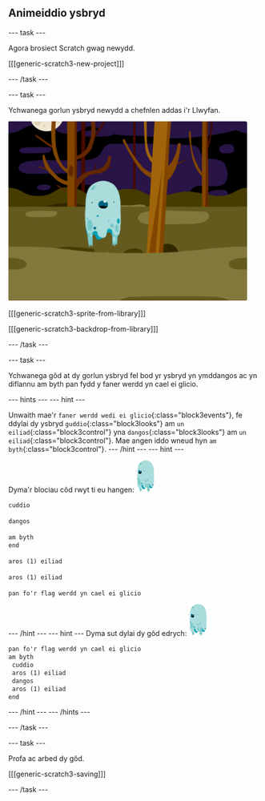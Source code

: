 ## Animeiddio ysbryd

--- task ---

Agora brosiect Scratch gwag newydd.

[[[generic-scratch3-new-project]]]

--- /task ---

--- task ---

Ychwanega gorlun ysbryd newydd a chefnlen addas i'r Llwyfan.

![sgrinlun](images/ghost-ghost.png)

[[[generic-scratch3-sprite-from-library]]]

[[[generic-scratch3-backdrop-from-library]]]

--- /task ---

--- task ---

Ychwanega gôd at dy gorlun ysbryd fel bod yr ysbryd yn ymddangos ac yn diflannu am byth pan fydd y faner werdd yn cael ei glicio.

--- hints ---
 --- hint ---

Unwaith mae'r `faner werdd wedi ei glicio`{:class="block3events"}, fe ddylai dy ysbryd `guddio`{:class="block3looks"} am `un eiliad`{:class="block3control"} yna `dangos`{:class="block3looks"} am `un eiliad`{:class="block3control"}. Mae angen iddo wneud hyn `am byth`{:class="block3control"}.
--- /hint ---
 --- hint ---

Dyma'r blociau côd rwyt ti eu hangen: ![corlun-ysbryd](images/ghost-sprite.png)

```blocks3
cuddio

dangos

am byth
end

aros (1) eiliad

aros (1) eiliad

pan fo'r flag werdd yn cael ei glicio
```

--- /hint --- --- hint --- Dyma sut dylai dy gôd edrych: ![corlun-ysbryd](images/ghost-sprite.png)

```blocks3
pan fo'r flag werdd yn cael ei glicio
am byth 
 cuddio
 aros (1) eiliad
 dangos
 aros (1) eiliad
end
```

--- /hint --- --- /hints ---

--- /task ---

--- task ---

Profa ac arbed dy gôd.

[[[generic-scratch3-saving]]]

--- /task ---